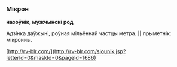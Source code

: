 ### Мікрон
**назоўнік, мужчынскі род**

Адзінка даўжыні, роўная мільённай частцы метра. || прыметнік: мікронны.

<a rel="author">[http://rv-blr.com/](http://rv-blr.com/slounik.jsp?letterId=0&maskId=0&pageId=1686)</a>
